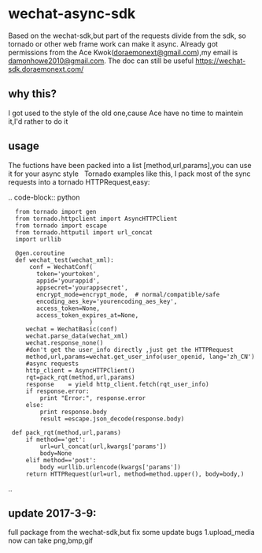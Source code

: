 # wechat-async-sdk
   Based on the wechat-sdk,but part of the requests divide from the sdk, so tornado or other web frame work can make it async.
   Already got permissions from the Ace Kwok(doraemonext@gmail.com),my email is damonhowe2010@gmail.com.
   The doc can still be useful https://wechat-sdk.doraemonext.com/
   
why this?
-----------
   I got used to the style of the old one,cause Ace have no time to maintein it,I'd rather to do it

usage
-----------
   The fuctions have been packed into a list [method,url,params],you can use it for your async style
   Tornado examples like this, I pack  most of the sync requests into a tornado HTTPRequest,easy:

.. code-block:: python
   
      from tornado import gen
      from tornado.httpclient import AsyncHTTPClient
      from tornado import escape
      from tornado.httputil import url_concat
      import urllib
      
      @gen.coroutine
      def wechat_test(wechat_xml):
          conf = WechatConf(
            token='yourtoken', 
            appid='yourappid',   
            appsecret='yourappsecret', 
            encrypt_mode=encrypt_mode,  # normal/compatible/safe
            encoding_aes_key='yourencoding_aes_key',
            access_token=None,
            access_token_expires_at=None,            
                           )
         wechat = WechatBasic(conf)
         wechat.parse_data(wechat_xml)
         wechat.response_none()
         #don't get the user_info directly ,just get the HTTPRequest
         method,url,params=wechat.get_user_info(user_openid, lang='zh_CN')
         #async requests
         http_client = AsyncHTTPClient()
         rqt=pack_rqt(method,url,params)
         response    = yield http_client.fetch(rqt_user_info)
         if response.error:
             print "Error:", response.error
         else:
             print response.body
             result =escape.json_decode(response.body)
             
     def pack_rqt(method,url,params)
         if method=='get':
             url=url_concat(url,kwargs['params'])
             body=None
         elif method=='post':
             body =urllib.urlencode(kwargs['params'])
         return HTTPRequest(url=url, method=method.upper(), body=body,)
..           
    
    
    
update 2017-3-9:
------------
  full package from the wechat-sdk,but fix some update bugs
  1.upload_media now can take png,bmp,gif
